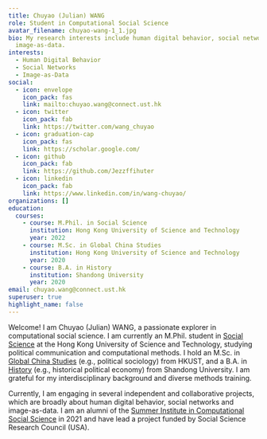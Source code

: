 ```yaml
---
title: Chuyao (Julian) WANG
role: Student in Computational Social Science
avatar_filename: chuyao-wang-1_1.jpg
bio: My research interests include human digital behavior, social networks and
  image-as-data.
interests:
  - Human Digital Behavior
  - Social Networks
  - Image-as-Data
social:
  - icon: envelope
    icon_pack: fas
    link: mailto:chuyao.wang@connect.ust.hk
  - icon: twitter
    icon_pack: fab
    link: https://twitter.com/wang_chuyao
  - icon: graduation-cap
    icon_pack: fas
    link: https://scholar.google.com/
  - icon: github
    icon_pack: fab
    link: https://github.com/Jezzffihuter
  - icon: linkedin
    icon_pack: fab
    link: https://www.linkedin.com/in/wang-chuyao/
organizations: []
education:
  courses:
    - course: M.Phil. in Social Science
      institution: Hong Kong University of Science and Technology
      year: 2022
    - course: M.Sc. in Global China Studies
      institution: Hong Kong University of Science and Technology
      year: 2020
    - course: B.A. in History
      institution: Shandong University
      year: 2020
email: chuyao.wang@connect.ust.hk
superuser: true
highlight_name: false
---
```

Welcome! I am Chuyao (Julian) WANG, a passionate explorer in computational social science. I am currently an M.Phil. student in [Social Science](https://sosc.hkust.edu.hk/teaching_learning/mphil_social_science) at the Hong Kong University of Science and Technology, studying political communication and computational methods. I hold an M.Sc. in [Global China Studies](https://shss.hkust.edu.hk/tpg/mgcs/index) (e.g., political sociology) from HKUST, and a B.A. in [History](http://en.history.sdu.edu.cn/info/1006/1013.htm) (e.g., historical political economy) from Shandong University. I am grateful for my interdisciplinary background and diverse methods training. 

Currently, I am engaging in several independent and collaborative projects, which are broadly about human digital behavior, social networks and image-as-data. I am an alumni of the [Summer Institute in Computational Social Science](https://sicss.io/) in 2021 and have lead a project funded by Social Science Research Council (USA).